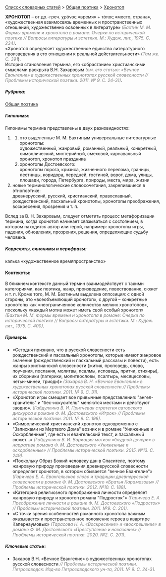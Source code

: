 <style>
st { color: Gray;
  font-style: italic;}
</style>

[Список словарных статей](https://thesaurus-dostoevsky.github.io/Thesaurus/) > [Общая поэтика](theorpoe.md) > [Хронотоп](хронотоп.md) 

**ХРОНОТОП** – от др.-греч. χρόνος «время» + τόπος «место, страна», «художественная взаимосвязь временных и пространственных отношений, художественно освоенных в литературе» <st>(Бахтин М. М. Формы времени и хронотопа в романе: Очерки по исторической поэтике // Вопросы литературы и эстетики. М.: Худож. лит., 1975. С. 234)</st>.  
«Хронотоп определяет художественное единство литературного произведения в его отношении к реальной действительности» (<st>Там же. С. 391</st>).  
История становления термина, его «обрастание» христианскими смыслами раскрыта В.Н. Захаровым <st>(см. его статью: «Вечное Евангелие» в художественных хронотопах русской словесности // Проблемы исторической поэтики. 2011. № 9. С. 24-31)</st>. 

##### Рубрика:
[Общая поэтика](theorpoe.md)
##### Гипонимы:
Гипонимы термина  представлены в двух разновидностях:  
1. <st></st>
    1. это выделенные М. М. Бахтиным универсальные литературные хронотопы:  
художественный, жанровый, романный, реальный, конкретный, символический, мистерийный, смеховой, карнавальный хронотоп, хронотоп праздника
    3. хронотопы Достоевского:  
хронотопы порога, кризиса, жизненного перелома, границы, лестницы, коридора, передней, гостиной, ворот, дома, улицы, площади, города, Петербурга, природы, места, мира, жизни
2. новые терминологические словосочетания, закрепившиеся в этнопоэтике:  
древнерусский, русский, христианский, православный, рождественский, пасхальный хронотопы, хронотопы преображения, воскресения, прозрения и т. п.
    
Вслед за В. Н. Захаровым, следует отметить процесс метафоризации термина, когда хронотоп начинает связываться с состоянием, в котором находится автор или герой, например: хронотопы игры, падения, обновления, прозрения, решения, определяющие судьбу человека. 
##### Корреляты, синонимы и перифразы:
калька «художественное времяпространство»
#### Контексты:
В ближнем контексте данный термин взаимодействует с такими категориями, как поэтика, жанр, произведение, повествование, сюжет  и т. п. Кроме того, М. М. Бахтиным выделена оппозиция: с одной стороны, это «всеобъемлющий хронотоп», с другой – конкретные хронотопы как «неограниченное количество мелких хронотопов», поскольку «каждый мотив может иметь свой особый хронотоп» <st>(Бахтин М. М. Формы времени и хронотопа в романе: Очерки по исторической поэтике // Вопросы литературы и эстетики. М.: Худож. лит., 1975. С. 400)</st>.

##### Примеры:
* «Сегодня признано, что в русской словесности есть рождественский и пасхальный хронотопы, которые имеют жанровое значение (рождественский и пасхальный рассказы и повести), есть жанры христианской словесности (жития, проповедь, слово, поучения, послания, молитвы, псалмы, исповедь, притчи, стихиры), их сборники (патерики, молитвословы, псалтырь, месяцесловы, четьи-минеи, триоди)» <st>(Захаров В. Н. «Вечное Евангелие» в художественных хронотопах русской словесности // Проблемы исторической поэтики. 2011. № 9. С. 31)</st>.
* «Хронотоп игры смещает все привычные представления: "ангел-хранитель" и "бес-искуситель" меняются местами и действуют заодно». <st>(Габдуллина В. И. Притчевая стратегия авторского дискурса в романе Ф. М. Достоевского «Игрок» // Проблемы исторической поэтики. 2011. № 9. С. 198).</st>
* «Символический христианский хронотоп одновременно с "Записками из Мертвого Дома" возник и в романе "Униженные и Оскорбленные", где есть и евангельский текст, и пасхальный сюжет…» <st>(Габдуллина В. И. Вариация мотива «блудной дочери» в нарративе романа Ф. М. Достоевского «Униженные и оскорбленные» // Проблемы исторической поэтики. 2015. №13. С. 249). </st>
* «Поскольку Образ Божий человеку дан в Спасителе, поэтому жанровую природу произведения древнерусской словесности определяет хронотоп, в котором сбывается "вечное Евангелие"» <st>(Гаричева Е. А. Евангельское слово и традиции древнерусской словесности в романе Ф. М. Достоевского «Братья Карамазовы» // Проблемы исторической поэтики. 2012. №10. С. 188)</st>.
* «Категория религиозного преображения личности определяет жанровую природу и хронотоп романа "Подросток"» <st>(Гаричева Е. А. Преображение личности в романе Ф. М. Достоевского «Подросток» // Проблемы исторической поэтики. 2011. №9. С. 201). </st>
* «С точки зрения особенностей романного хронотопа важным оказывается и пространственное положение героев в квартире Капернаумовых» <st>(Тарасова Н. А. «Воскресение» и «воскрешение» в романе Ф. М. Достоевского «Преступление и наказание» // Проблемы исторической поэтики. 2020. №2. С. 201)</st>.

##### Ключевые статьи:  
* Захаров В.Н. «Вечное Евангелие» в художественных хронотопах русской словесности <st>// Проблемы исторической поэтики. Петрозаводск: Изд-во Петрозаводского ун-та, 2011. № 9. С. 24-31. </st>

<!-- <iframe src="https://thesaurus-dostoevsky.github.io/nk/хронотоп.html" style="border:0px;width:100%;height:800px" allowfullscreen="true" webkitallowfullscreen="true" mozallowfullscreen="true"> -->
